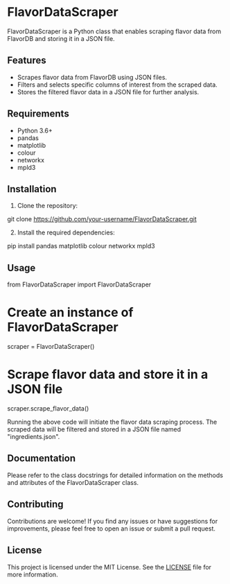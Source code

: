 # FlavorDataScraper

FlavorDataScraper is a Python class that enables scraping flavor data from FlavorDB and storing it in a JSON file. 
## Features

- Scrapes flavor data from FlavorDB using JSON files.
- Filters and selects specific columns of interest from the scraped data.
- Stores the filtered flavor data in a JSON file for further analysis.
## Requirements

- Python 3.6+
- pandas
- matplotlib
- colour
- networkx
- mpld3

## Installation

1. Clone the repository:

git clone https://github.com/your-username/FlavorDataScraper.git


2. Install the required dependencies:

pip install pandas matplotlib colour networkx mpld3


## Usage


from FlavorDataScraper import FlavorDataScraper

# Create an instance of FlavorDataScraper
scraper = FlavorDataScraper()

# Scrape flavor data and store it in a JSON file
scraper.scrape_flavor_data()


Running the above code will initiate the flavor data scraping process. The scraped data will be filtered and stored in a JSON file named "ingredients.json".

## Documentation

Please refer to the class docstrings for detailed information on the methods and attributes of the FlavorDataScraper class.

## Contributing

Contributions are welcome! If you find any issues or have suggestions for improvements, please feel free to open an issue or submit a pull request.

## License

This project is licensed under the MIT License. See the [LICENSE](LICENSE) file for more information.


